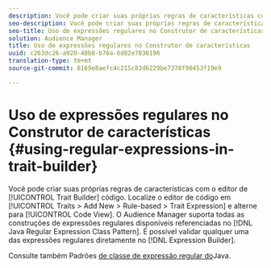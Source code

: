 ```yaml
---
description: Você pode criar suas próprias regras de características com o editor de código do Construtor de características. Localize o editor de código em Características > Adicionar novo > Baseado em regras > Expressão de características e alterne para a Visualização de código. O Audience Manager suporta todas as construções de expressões regulares disponíveis referenciadas no padrão de classe de expressão regular do Java. É possível validar qualquer uma das expressões regulares diretamente no Construtor de expressões.
seo-description: Você pode criar suas próprias regras de características com o editor de código do Construtor de características. Localize o editor de código em Características > Adicionar novo > Baseado em regras > Expressão de características e alterne para a Visualização de código. O Audience Manager suporta todas as construções de expressões regulares disponíveis referenciadas no padrão de classe de expressão regular do Java. É possível validar qualquer uma das expressões regulares diretamente no Construtor de expressões.
seo-title: Uso de expressões regulares no Construtor de características
solution: Audience Manager
title: Uso de expressões regulares no Construtor de características
uuid: c263dc26-a920-48b8-b76a-6d82e7836196
translation-type: tm+mt
source-git-commit: 6169e8aefc4c215c83d6229be7378f90453f19e9

---
```



# Uso de expressões regulares no Construtor de características {#using-regular-expressions-in-trait-builder}

Você pode criar suas próprias regras de características com o editor de [!UICONTROL Trait Builder] código. Localize o editor de código em [!UICONTROL Traits > Add New > Rule-based > Trait Expression] e alterne para [!UICONTROL Code View]. O Audience Manager suporta todas as construções de expressões regulares disponíveis referenciadas no [!DNL Java Regular Expression Class Pattern]. É possível validar qualquer uma das expressões regulares diretamente no [!DNL Expression Builder].

Consulte também Padrões [de classe de expressão regular do](https://docs.oracle.com/javase/7/docs/api/java/util/regex/Pattern.html)Java.